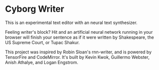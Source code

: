 # Cyborg Writer

This is an experimental text editor with an neural text synthesizer.

Feeling writer's block? Hit <Tab> and an artificial neural network running in your browser will finish your sentence as if it were written by Shakespeare, the US Supreme Court, or Tupac Shakur.

This project was inspired by Robin Sloan's rnn-writer, and is powered by TensorFire and CodeMirror. It's built by Kevin Kwok, Guillermo Webster, Anish Athalye, and Logan Engstrom.
